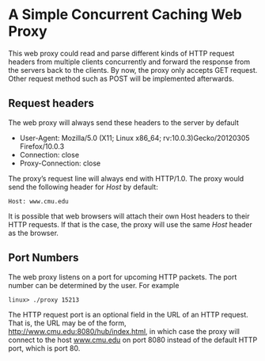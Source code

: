 # A Simple Concurrent Caching Web Proxy
This web proxy could read and parse different kinds of HTTP request headers from multiple clients concurrently and forward the response from the servers back to the clients. By now, the proxy only accepts GET request. Other request method such as POST will be implemented afterwards.
## Request headers
The web proxy will always send these headers to the server by default 
- User-Agent: Mozilla/5.0 (X11; Linux x86_64; rv:10.0.3)Gecko/20120305 Firefox/10.0.3
- Connection: close
- Proxy-Connection: close

The proxy’s request line will always end with HTTP/1.0.
The proxy would send the following header for *Host* by default:
```
Host: www.cmu.edu
```
It is possible that web browsers will attach their own Host headers to their HTTP requests. If that is
the case, the proxy will use the same *Host* header as the browser.
## Port Numbers
The web proxy listens on a port for upcoming HTTP packets. The port number can be determined by the user. For example 
```
linux> ./proxy 15213
```
The HTTP request port is an optional field in the URL of an HTTP request. That is, the URL may be of the
form, http://www.cmu.edu:8080/hub/index.html, in which case the proxy will connect
to the host www.cmu.edu on port 8080 instead of the default HTTP port, which is port 80.
